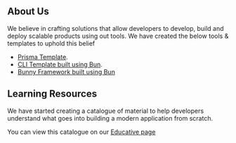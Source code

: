 
## About Us

We believe in crafting solutions that allow developers to develop, build and deploy scalable products using out tools. We have created the below tools & templates to uphold this belief

- [Prisma Template](#).
- [CLI Template built using Bun](#).
- [Bunny Framework built using Bun](#)

## Learning Resources

We have started creating a catalogue of material to help developers understand what goes into building a modern application from scratch.

You can view this catalogue on our [Educative page](#)
